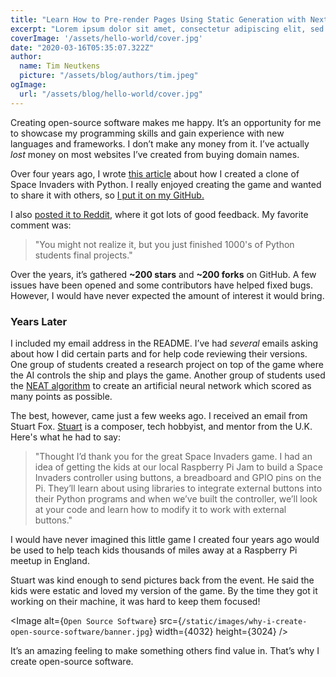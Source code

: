 ```yaml
---
title: "Learn How to Pre-render Pages Using Static Generation with Next.js"
excerpt: "Lorem ipsum dolor sit amet, consectetur adipiscing elit, sed do eiusmod tempor incididunt ut labore et dolore magna aliqua. Praesent elementum facilisis leo vel fringilla est ullamcorper eget. At imperdiet dui accumsan sit amet nulla facilities morbi tempus."
coverImage: '/assets/hello-world/cover.jpg'
date: "2020-03-16T05:35:07.322Z"
author:
  name: Tim Neutkens
  picture: "/assets/blog/authors/tim.jpeg"
ogImage:
  url: "/assets/blog/hello-world/cover.jpg"
---
```


Creating open-source software makes me happy. It’s an opportunity for me to showcase my programming skills and gain experience with new languages and frameworks. I don’t make any money from it. I’ve actually _lost_ money on most websites I’ve created from buying domain names.

Over four years ago, I wrote [this article](/blog/space-invaders-with-python)
about how I created a clone of Space Invaders with Python. I really enjoyed creating the game and wanted to share it with others, so [I put it on my GitHub.](https://github.com/leerob/Space_Invaders)

I also [posted it to Reddit](https://www.reddit.com/r/Python/comments/3d7rf3/space_invaders_clone_using_pygame/), where it got lots of good feedback. My favorite comment was:

> "You might not realize it, but you just finished 1000's of Python students final projects."

Over the years, it’s gathered **~200 stars** and **~200 forks** on GitHub. A few issues have been opened and some contributors have helped fixed bugs. However, I would have never expected the amount of interest it would bring.

### Years Later

I included my email address in the README. I’ve had _several_ emails asking about how I did certain parts and for help code reviewing their versions. One group of students created a research project on top of the game where the AI controls the ship and plays the game. Another group of students used the [NEAT algorithm](https://neat-python.readthedocs.io/en/latest/neat_overview.html) to create an artificial neural network which scored as many points as possible.

The best, however, came just a few weeks ago. I received an email from Stuart Fox. [Stuart](http://stuartfoxmusic.com/) is a composer, tech hobbyist, and mentor from the U.K. Here's what he had to say:

> "Thought I’d thank you for the great Space Invaders game. I had an idea of getting the kids at our local Raspberry Pi Jam to build a Space Invaders controller using buttons, a breadboard and GPIO pins on the Pi.
> They’ll learn about using libraries to integrate external buttons into their Python programs and when we’ve built the controller, we’ll look at your code and learn how to modify it to work with external buttons."

I would have never imagined this little game I created four years ago would be used to help teach kids thousands of miles away at a Raspberry Pi meetup in England.

Stuart was kind enough to send pictures back from the event. He said the kids were estatic and loved my version of the game. By the time they got it working on their machine, it was hard to keep them focused!

<Image
  alt={`Open Source Software`}
  src={`/static/images/why-i-create-open-source-software/banner.jpg`}
  width={4032}
  height={3024}
/>

It’s an amazing feeling to make something others find value in. That’s why I create open-source software.
